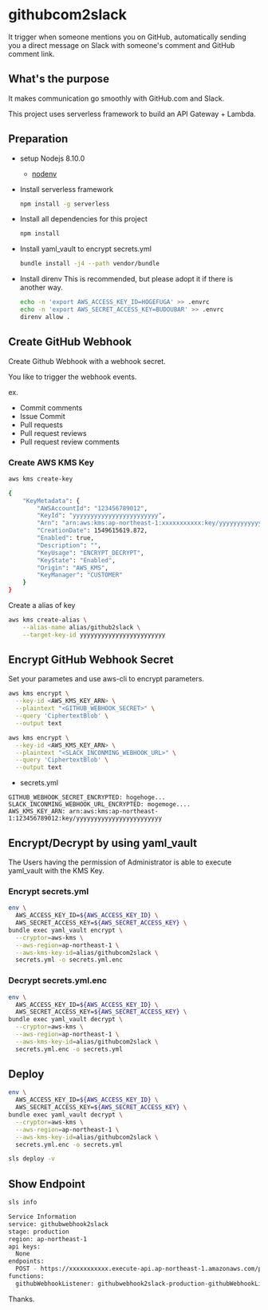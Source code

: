 # githubcom2slack

It trigger when someone mentions you on GitHub, automatically sending you a direct message on Slack with someone's comment and GitHub comment link.

## What's the purpose

It makes communication go smoothly with GitHub.com and Slack.

This project uses serverless framework to build an API Gateway + Lambda.

## Preparation

* setup Nodejs 8.10.0
  * [nodenv](https://github.com/nodenv/nodenv)

* Install serverless framework
  ```bash
  npm install -g serverless
  ```

* Install all dependencies for this project
  ```bash
  npm install
  ```

* Install yaml_vault to encrypt secrets.yml
  ```bash
  bundle install -j4 --path vendor/bundle
  ```

* Install direnv
  This is recommended, but please adopt it if there is another way.
  ```bash
  echo -n 'export AWS_ACCESS_KEY_ID=HOGEFUGA' >> .envrc
  echo -n 'export AWS_SECRET_ACCESS_KEY=BUDOUBAR' >> .envrc
  direnv allow .
  ```

## Create GitHub Webhook

Create Github Webhook with a webhook secret.

You like to trigger the webhook events.

ex.

* Commit comments
* Issue Commit
* Pull requests
* Pull request reviews
* Pull request review comments

### Create AWS KMS Key

```bash
aws kms create-key

{
    "KeyMetadata": {
        "AWSAccountId": "123456789012",
        "KeyId": "yyyyyyyyyyyyyyyyyyyyyyyy",
        "Arn": "arn:aws:kms:ap-northeast-1:xxxxxxxxxxx:key/yyyyyyyyyyyyyyyyyyyyyyyy",
        "CreationDate": 1549615619.872,
        "Enabled": true,
        "Description": "",
        "KeyUsage": "ENCRYPT_DECRYPT",
        "KeyState": "Enabled",
        "Origin": "AWS_KMS",
        "KeyManager": "CUSTOMER"
    }
}
```

Create a alias of key

```bash
aws kms create-alias \
	--alias-name alias/github2slack \
	--target-key-id yyyyyyyyyyyyyyyyyyyyyyyy
```

## Encrypt GitHub Webhook Secret

Set your parametes and use aws-cli to encrypt parameters.

```bash
aws kms encrypt \
  --key-id <AWS_KMS_KEY_ARN> \
  --plaintext "<GITHUB_WEBHOOK_SECRET>" \
  --query 'CiphertextBlob' \
  --output text
```

```bash
aws kms encrypt \
  --key-id <AWS_KMS_KEY_ARN> \
  --plaintext "<SLACK_INCONMING_WEBHOOK_URL>" \
  --query 'CiphertextBlob' \
  --output text
```

* secrets.yml

```
GITHUB_WEBHOOK_SECRET_ENCRYPTED: hogehoge...
SLACK_INCONMING_WEBHOOK_URL_ENCRYPTED: mogemoge....
AWS_KMS_KEY_ARN: arn:aws:kms:ap-northeast-1:123456789012:key/yyyyyyyyyyyyyyyyyyyyyyyy
```

## Encrypt/Decrypt by using yaml_vault

The Users having the permission of Administrator is able to execute yaml_vault with the KMS Key.

### Encrypt secrets.yml

```bash
env \
  AWS_ACCESS_KEY_ID=${AWS_ACCESS_KEY_ID} \
  AWS_SECRET_ACCESS_KEY=${AWS_SECRET_ACCESS_KEY} \
bundle exec yaml_vault encrypt \
  --cryptor=aws-kms \
  --aws-region=ap-northeast-1 \
  --aws-kms-key-id=alias/githubcom2slack \
  secrets.yml -o secrets.yml.enc
```

### Decrypt secrets.yml.enc

```bash
env \
  AWS_ACCESS_KEY_ID=${AWS_ACCESS_KEY_ID} \
  AWS_SECRET_ACCESS_KEY=${AWS_SECRET_ACCESS_KEY} \
bundle exec yaml_vault decrypt \
  --cryptor=aws-kms \
  --aws-region=ap-northeast-1 \
  --aws-kms-key-id=alias/githubcom2slack \
  secrets.yml.enc -o secrets.yml
```

## Deploy

```bash
env \
  AWS_ACCESS_KEY_ID=${AWS_ACCESS_KEY_ID} \
  AWS_SECRET_ACCESS_KEY=${AWS_SECRET_ACCESS_KEY} \
bundle exec yaml_vault decrypt \
  --cryptor=aws-kms \
  --aws-region=ap-northeast-1 \
  --aws-kms-key-id=alias/githubcom2slack \
  secrets.yml.enc -o secrets.yml

sls deploy -v
```

## Show Endpoint

```bash
sls info

Service Information
service: githubwebhook2slack
stage: production
region: ap-northeast-1
api keys:
  None
endpoints:
  POST - https://xxxxxxxxxxx.execute-api.ap-northeast-1.amazonaws.com/production/webhook
functions:
  githubWebhookListener: githubwebhook2slack-production-githubWebhookListener
```

Thanks.
